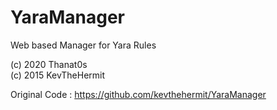 # YaraManager
Web based Manager for Yara Rules  

(c) 2020 Thanat0s  
(c) 2015 KevTheHermit

Original Code : https://github.com/kevthehermit/YaraManager
